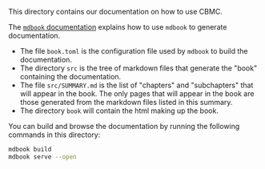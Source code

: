This directory contains our documentation on how to use CBMC.

The [`mdbook` documentation](https://rust-lang.github.io/mdBook/)
explains how to use `mdbook` to generate documentation.
* The file `book.toml` is the configuration file used by `mdbook` to
  build the documentation.
* The directory `src` is the tree of markdown files that generate the
  "book" containing the documentation.
* The file `src/SUMMARY.md` is the list of "chapters" and
  "subchapters" that will appear in the book.  The only pages that
  will appear in the book are those generated from the markdown files
  listed in this summary.
* The directory `book` will contain the html making up the book.

You can build and browse the documentation by running the following
commands in this directory:
```bash
mdbook build
mdbook serve --open
```
